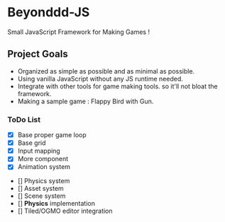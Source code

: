 # Beyonddd-JS
 Small JavaScript Framework for Making Games !

## Project Goals
- Organized as simple as possible and as minimal as possible.
- Using vanilla JavaScript without any JS runtime needed.
- Integrate with other tools for game making tools. so it'll not bloat the framework.
- Making a sample game : Flappy Bird with Gun.

### ToDo List
- [x] Base proper game loop
- [x] Base grid
- [X] Input mapping
- [X] More component
- [X] Animation system
- [] Physics system
- [] Asset system
- [] Scene system
- [] **Physics** implementation
- [] Tiled/OGMO editor integration